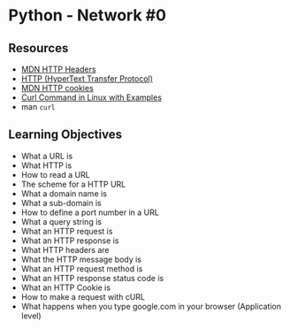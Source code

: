 # Python - Network #0

## Resources

- [MDN HTTP Headers](https://developer.mozilla.org/en-US/docs/Web/HTTP/Headers)
- [HTTP (HyperText Transfer Protocol)](https://www3.ntu.edu.sg/home/ehchua/programming/webprogramming/HTTP_Basics.html)
- [MDN HTTP cookies](https://developer.mozilla.org/en-US/docs/Web/HTTP/Cookies)
- [Curl Command in Linux with Examples](https://linuxize.com/post/curl-command-examples/)
- man `curl`

## Learning Objectives

- What a URL is
- What HTTP is
- How to read a URL
- The scheme for a HTTP URL
- What a domain name is
- What a sub-domain is
- How to define a port number in a URL
- What a query string is
- What an HTTP request is
- What an HTTP response is
- What HTTP headers are
- What the HTTP message body is
- What an HTTP request method is
- What an HTTP response status code is
- What an HTTP Cookie is
- How to make a request with cURL
- What happens when you type google.com in your browser (Application level)
